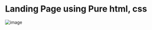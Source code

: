 # Landing Page using Pure html, css
![image](https://user-images.githubusercontent.com/78996216/184473348-240f3519-72c5-480e-86be-ed66f7b22662.png)
